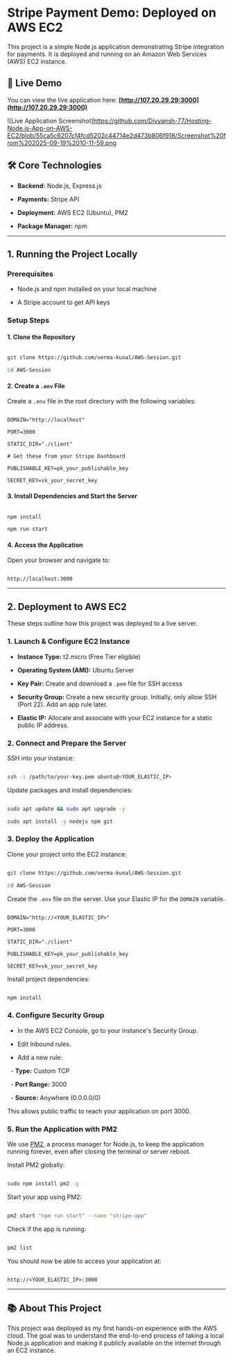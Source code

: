 # Stripe Payment Demo: Deployed on AWS EC2



This project is a simple Node.js application demonstrating Stripe integration for payments. It is deployed and running on an Amazon Web Services (AWS) EC2 instance.



## 🚀 Live Demo



You can view the live application here: **[http://107.20.29.29:3000](http://107.20.29.29:3000)**



![Live Application Screenshot]https://github.com/Divyansh-77/Hosting-Node.js-App-on-AWS-EC2/blob/55ca5c6207cf4fcd5202c44714e2d473b806f918/Screenshot%20from%202025-09-19%2010-11-59.png



## 🛠️ Core Technologies



- **Backend:** Node.js, Express.js

- **Payments:** Stripe API

- **Deployment:** AWS EC2 (Ubuntu), PM2

- **Package Manager:** npm



---



## 1. Running the Project Locally



### Prerequisites



- Node.js and npm installed on your local machine

- A Stripe account to get API keys



### Setup Steps



#### 1. Clone the Repository



```bash

git clone https://github.com/verma-kunal/AWS-Session.git

cd AWS-Session

```



#### 2. Create a `.env` File



Create a `.env` file in the root directory with the following variables:



```env

DOMAIN="http://localhost"

PORT=3000

STATIC_DIR="./client"

# Get these from your Stripe Dashboard

PUBLISHABLE_KEY=pk_your_publishable_key

SECRET_KEY=sk_your_secret_key

```



#### 3. Install Dependencies and Start the Server



```bash

npm install

npm run start

```



#### 4. Access the Application



Open your browser and navigate to:



```

http://localhost:3000

```



---



## 2. Deployment to AWS EC2



These steps outline how this project was deployed to a live server.



### 1. Launch & Configure EC2 Instance



- **Instance Type:** t2.micro (Free Tier eligible)

- **Operating System (AMI):** Ubuntu Server

- **Key Pair:** Create and download a `.pem` file for SSH access

- **Security Group:** Create a new security group. Initially, only allow SSH (Port 22). Add an app rule later.

- **Elastic IP:** Allocate and associate with your EC2 instance for a static public IP address.



### 2. Connect and Prepare the Server



SSH into your instance:



```bash

ssh -i /path/to/your-key.pem ubuntu@<YOUR_ELASTIC_IP>

```



Update packages and install dependencies:



```bash

sudo apt update && sudo apt upgrade -y

sudo apt install -y nodejs npm git

```



### 3. Deploy the Application



Clone your project onto the EC2 instance:



```bash

git clone https://github.com/verma-kunal/AWS-Session.git

cd AWS-Session

```



Create the `.env` file on the server. Use your Elastic IP for the `DOMAIN` variable.



```env

DOMAIN="http://<YOUR_ELASTIC_IP>"

PORT=3000

STATIC_DIR="./client"

PUBLISHABLE_KEY=pk_your_publishable_key

SECRET_KEY=sk_your_secret_key

```



Install project dependencies:



```bash

npm install

```



### 4. Configure Security Group



- In the AWS EC2 Console, go to your instance's Security Group.

- Edit Inbound rules.

- Add a new rule:

  - **Type:** Custom TCP

  - **Port Range:** 3000

  - **Source:** Anywhere (0.0.0.0/0)



This allows public traffic to reach your application on port 3000.



### 5. Run the Application with PM2



We use [PM2](https://pm2.keymetrics.io/), a process manager for Node.js, to keep the application running forever, even after closing the terminal or server reboot.



Install PM2 globally:



```bash

sudo npm install pm2 -g

```



Start your app using PM2:



```bash

pm2 start "npm run start" --name "stripe-app"

```



Check if the app is running:



```bash

pm2 list

```



You should now be able to access your application at:



```

http://<YOUR_ELASTIC_IP>:3000

```



---



## 📚 About This Project



This project was deployed as my first hands-on experience with the AWS cloud. The goal was to understand the end-to-end process of taking a local Node.js application and making it publicly available on the internet through an EC2 instance.
